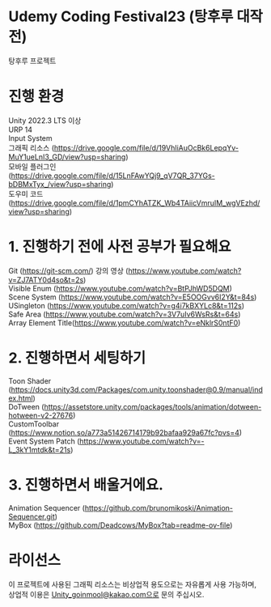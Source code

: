 # Udemy Coding Festival23 (탕후루 대작전)
탕후루 프로젝트

# 진행 환경  
Unity 2022.3 LTS 이상  
URP 14  
Input System  
그래픽 리소스 (https://drive.google.com/file/d/19VhIiAuOcBk6LepqYv-MuY1ueLnI3_GD/view?usp=sharing)  
모바일 플러그인 (https://drive.google.com/file/d/15LnFAwYQj9_qV7QR_37YGs-bDBMxTyx_/view?usp=sharing)  
도우미 코드 (https://drive.google.com/file/d/1pmCYhATZK_Wb4TAiicVmruIM_wgVEzhd/view?usp=sharing)  

# 1. 진행하기 전에 사전 공부가 필요해요
Git (https://git-scm.com/) 강의 영상 (https://www.youtube.com/watch?v=ZJ7ATY0d4so&t=2s)  
Visible Enum (https://www.youtube.com/watch?v=BtPJhWD5DQM)  
Scene System (https://www.youtube.com/watch?v=E5OOGvv6I2Y&t=84s)  
USingleton (https://www.youtube.com/watch?v=g4i7kBXYLc8&t=112s)  
Safe Area (https://www.youtube.com/watch?v=3V7uIv6WsRs&t=64s)  
Array Element Title(https://www.youtube.com/watch?v=eNklrS0ntF0)  

# 2. 진행하면서 세팅하기
Toon Shader (https://docs.unity3d.com/Packages/com.unity.toonshader@0.9/manual/index.html)  
DoTween (https://assetstore.unity.com/packages/tools/animation/dotween-hotween-v2-27676)  
CustomToolbar (https://www.notion.so/a773a51426714179b92bafaa929a67fc?pvs=4)  
Event System Patch (https://www.youtube.com/watch?v=-L_3kY1mtdk&t=21s)  

# 3. 진행하면서 배울거에요.
Animation Sequencer (https://github.com/brunomikoski/Animation-Sequencer.git)  
MyBox (https://github.com/Deadcows/MyBox?tab=readme-ov-file)  

# 라이선스
이 프로젝트에 사용된 그래픽 리소스는 비상업적 용도으로는 자유롭게 사용 가능하며,  
상업적 이용은 Unity_goinmool@kakao.com으로 문의 주십시오.
